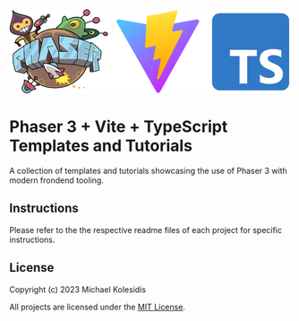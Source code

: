 ![Logos](./phaser_vite_typescript.png)

# Phaser 3 + Vite + TypeScript Templates and Tutorials

A collection of templates and tutorials showcasing the use of Phaser 3 with modern frondend tooling.

## Instructions

Please refer to the the respective readme files of each project for specific instructions.

## License

Copyright (c) 2023 Michael Kolesidis

All projects are licensed under the [MIT License](https://github.com/ourcade/phaser3-vite-template/blob/master/LICENSE).

